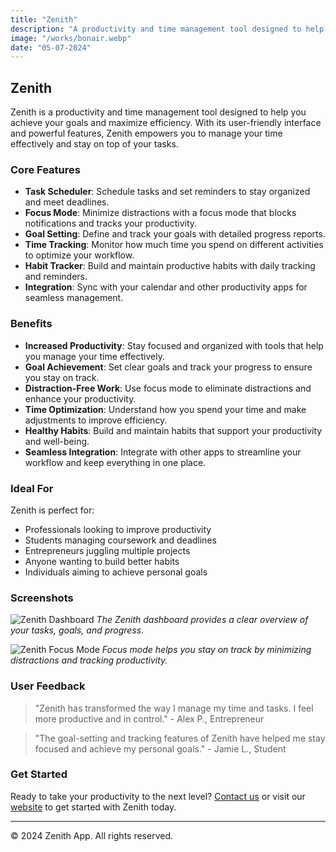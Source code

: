 ```yaml
---
title: "Zenith"
description: "A productivity and time management tool designed to help you achieve your goals and maximize efficiency."
image: "/works/bonair.webp"
date: "05-07-2024"
---
```


## Zenith

Zenith is a productivity and time management tool designed to help you achieve your goals and maximize efficiency. With its user-friendly interface and powerful features, Zenith empowers you to manage your time effectively and stay on top of your tasks.

### Core Features

- **Task Scheduler**: Schedule tasks and set reminders to stay organized and meet deadlines.
- **Focus Mode**: Minimize distractions with a focus mode that blocks notifications and tracks your productivity.
- **Goal Setting**: Define and track your goals with detailed progress reports.
- **Time Tracking**: Monitor how much time you spend on different activities to optimize your workflow.
- **Habit Tracker**: Build and maintain productive habits with daily tracking and reminders.
- **Integration**: Sync with your calendar and other productivity apps for seamless management.

### Benefits

- **Increased Productivity**: Stay focused and organized with tools that help you manage your time effectively.
- **Goal Achievement**: Set clear goals and track your progress to ensure you stay on track.
- **Distraction-Free Work**: Use focus mode to eliminate distractions and enhance your productivity.
- **Time Optimization**: Understand how you spend your time and make adjustments to improve efficiency.
- **Healthy Habits**: Build and maintain habits that support your productivity and well-being.
- **Seamless Integration**: Integrate with other apps to streamline your workflow and keep everything in one place.

### Ideal For

Zenith is perfect for:

- Professionals looking to improve productivity
- Students managing coursework and deadlines
- Entrepreneurs juggling multiple projects
- Anyone wanting to build better habits
- Individuals aiming to achieve personal goals

### Screenshots

![Zenith Dashboard](../screenshots/dogma-1.webp)
_The Zenith dashboard provides a clear overview of your tasks, goals, and progress._

![Zenith Focus Mode](../screenshots/dogma-2.webp)
_Focus mode helps you stay on track by minimizing distractions and tracking productivity._

### User Feedback

> "Zenith has transformed the way I manage my time and tasks. I feel more productive and in control." - Alex P., Entrepreneur

> "The goal-setting and tracking features of Zenith have helped me stay focused and achieve my personal goals." - Jamie L., Student

### Get Started

Ready to take your productivity to the next level? [Contact us](mailto:info@example.com) or visit our [website](https://www.example.com) to get started with Zenith today.

---

© 2024 Zenith App. All rights reserved.
